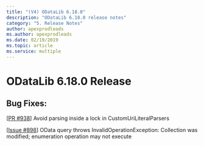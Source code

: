 ```yaml
---
title: "(V4) ODataLib 6.18.0"
description: "ODataLib 6.18.0 release notes"
category: "5. Release Notes"
author: apexprodleads
ms.author: apexprodleads
ms.date: 02/19/2019
ms.topic: article
ms.service: multiple
---
```


# ODataLib 6.18.0 Release

## Bug Fixes: 

[[PR #938](https://github.com/OData/odata.net/pull/938)] Avoid parsing inside a lock in CustomUriLiteralParsers 

[[Issue #898](https://github.com/OData/odata.net/issues/898)] OData query throws InvalidOperationException: Collection was modified; enumeration operation may not execute 
